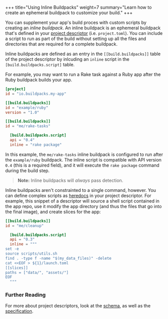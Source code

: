 +++
title="Using Inline Buildpacks"
weight=7
summary="Learn how to create an ephemeral buildpack to customize your build."
+++

You can supplement your app's build proces with custom scripts by creating an _inline buildpack_. An inline buildpack is an ephemeral buildpack that's defined in your [project descriptor](project-toml) (i.e. `project.toml`). You can include a script to run as part of the build without setting up all the files and directories that are required for a complete buildpack.

Inline buildpacks are defined as an entry in the `[[build.buildpacks]]` table of the project descriptor by inlcuding an `inline` script in the `[build.buildpacks.script]` table.

For example, you may want to run a Rake task against a Ruby app after the Ruby buildpack builds your app.

```toml
[project]
id = "io.buildpacks.my-app"

[[build.buildpacks]]
id = "example/ruby"
version = "1.0"

[[build.buildpacks]]
id = "me/rake-tasks"

  [build.buildpacks.script]
  api = "0.4"
  inline = "rake package"
```

In this example, the `me/rake-tasks` inline buildpack is configured to run after the `example/ruby` buildpack. The inline script is compatible with API version `0.4` (this is a required field), and it will execute the `rake package` command during the build step.

> **Note:** Inline buildpacks will _always_ pass detection.

Inline buildpacks aren't constrainted to a single command, however. You can define complex scripts as [heredocs](https://toml.io/en/v1.0.0#string) in your project descriptor. For example, this snippet of a descriptor will source a shell script contained in the app repo, use it modify the app directory (and thus the files that go into the final image), and create slices for the app:

```toml
[[build.buildpacks]]
id = "me/cleanup"

  [build.buildpacks.script]
  api = "0.3"
  inline = """
set -e
source scripts/utils.sh
find . -type f -name "$(my_data_files)" -delete
cat <<EOF > ${1}/launch.toml
[[slices]]
paths = ["data/", "assets/"]
EOF
  """
```

### Further Reading
For more about project descriptors, look at the [schema][descriptor-schema], as well as the [specification][spec].

[project-toml]: /docs/app-developer-guide/using-project-descriptor/
[descriptor-schema]: /docs/reference/project-descriptor/
[spec]: https://github.com/buildpacks/spec/blob/main/extensions/project-descriptor.md
